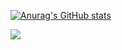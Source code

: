 [![Anurag's GitHub stats](https://github-readme-stats.vercel.app/api?username=LukaVujcic&show_icons=true&theme=tokyonight&count_private=true)](https://github.com/anuraghazra/github-readme-stats)

[<img src="https://img.shields.io/badge/linkedin-%230077B5.svg?&style=for-the-badge&logo=linkedin&logoColor=white" />](https://www.linkedin.com/in/luka-vujcic)

